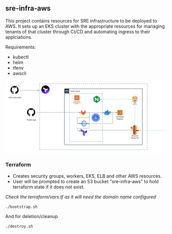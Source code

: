 ## sre-infra-aws

This project contains resources for SRE infrastructure to be deployed to AWS.
It sets up an EKS cluster with the appropriate resources for managing tenants of that cluster through CI/CD and automating ingress to their applciations.


Requirements:
- kubectl
- helm
- tfenv
- awscli


![image](images/platform.png)

### Terraform

- Creates security groups, workers, EKS, ELB and other AWS resources.
- User will be prompted to create an S3 bucket "sre-infra-aws" to hold terraform state if it does not exist.

_Check the terraform/vars.tf as it will need the domain name configured_

```
./bootstrap.sh
```

And for deletion/cleanup

```
./destroy.sh
```
